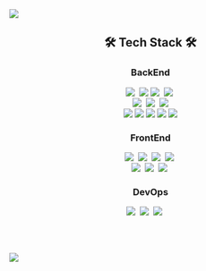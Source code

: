 <img src="https://capsule-render.vercel.app/api?type=waving&color=6A5ACD&height=200&section=header&text=BackEnd-Developer%20박형근&fontSize=50&fontColor=ffffff&animation=fadeIn" />
<div align=center>
  <h2>🛠️ Tech Stack 🛠️</h2>
  <h3>BackEnd</h3>
  <img src="https://img.shields.io/badge/Java-CD5050?style=flat-square&logo=Java&logoColor=white"/>&nbsp
  <img src="https://img.shields.io/badge/Kotlin-7F52FF?style=flat-square&logo=kotlin&logoColor=white"/>
  <img src="https://img.shields.io/badge/Spring-369F36?style=flat-square&logo=Spring&logoColor=white"/></a>&nbsp 
  <img src="https://img.shields.io/badge/SpringBoot-369F36?style=flat-square&logo=SpringBoot&logoColor=white"/></a>&nbsp 
  <br/>
  <img src="https://img.shields.io/badge/Spring%20Security-6DB33F?style=flat-square&logo=springsecurity&logoColor=white"></a>&nbsp
  <img src="https://img.shields.io/badge/JWT-black?style=flat-square&logo=JSON%20web%20tokens"></a>&nbsp
  <img src="https://img.shields.io/badge/Apache Tomcat-F8DC75?style=flat-square&logo=Apache Tomcat&logoColor=black">
  <br/>
  <img src="https://img.shields.io/badge/Oracle-F80000?style=flat-square&logo=Oracle&logoColor=white">
  <img src="https://img.shields.io/badge/MySQL-4479A1?style=flat-square&logo=MySQL&logoColor=white">
  <img src="https://img.shields.io/badge/PostgreSQL-4169E1?style=flat-square&logo=PostgreSQL&logoColor=white">
  <img src="https://img.shields.io/badge/Microsoft%20SQL%20Server-CC2927?style=flat-square&logo=microsoft-sql-server&logoColor=white" />
  <img src="https://img.shields.io/badge/Redis-DC382D?style=flat-square&logo=Redis&logoColor=white">
  <h3>FrontEnd</h3>
  <img src="https://img.shields.io/badge/HTML-EA9A56?style=flat-square&logo=HTML5&logoColor=white"/>&nbsp
  <img src="https://img.shields.io/badge/css-288CD2?style=flat-square&logo=css3&logoColor=white"/>&nbsp
  <img src="https://img.shields.io/badge/jQuery-0769AD?style=flat-square&logo=jquery&logoColor=white" />&nbsp
  <img src="https://img.shields.io/badge/Bootstrap-B750EA?style=flat-square&logo=Bootstrap&logoColor=white"/></a>&nbsp
  <br />
  <img src="https://img.shields.io/badge/JavaScript-FFA500?style=flat-square&logo=JavaScript&logoColor=white"/></a>&nbsp
  <img src="https://img.shields.io/badge/TypeScript-3178C6?style=flat-square&logo=TypeScript&logoColor=white"/></a>&nbsp
  <img src="https://img.shields.io/badge/React-61DAFB?style=flat-square&logo=react&logoColor=white"/></a>&nbsp
  <h3>DevOps</h3>
  <img src="https://img.shields.io/badge/docker-2496ED?style=flat-square&logo=docker&logoColor=white"/>&nbsp
  <img src="https://img.shields.io/badge/jenkins-D24939?style=flat-square&logo=jenkins&logoColor=white"/>&nbsp
  <img src="https://img.shields.io/badge/Amazon AWS-232F3E?style=flat-square&logo=Amazon AWS&logoColor=white">&nbsp
 <br/><br/><br/>
<!--   <img src="https://github-readme-stats.vercel.app/api/top-langs/?username=rectangle714&theme=gray"/>  -->
</div>
<h2></h2>
<img src="https://capsule-render.vercel.app/api?type=waving&color=6A5ACD&height=150&section=footer" />

